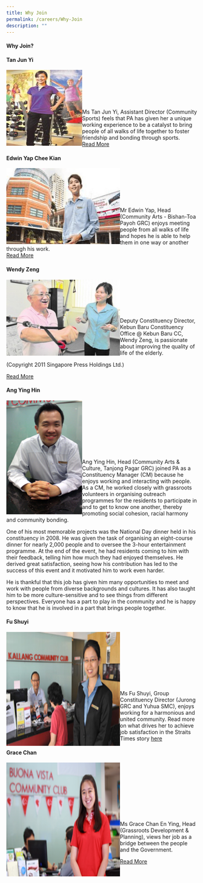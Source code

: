 ```yaml
---
title: Why Join
permalink: /careers/Why-Join
description: ""
---
```

#### Why Join?

#### Tan Jun Yi <br>
  <img style="height:200px;width:200px"  align="left" src="/images/Careers/Tan%20Jun%20Yi.jpg"><br><br><br><br><br><br>
Ms Tan Jun Yi, Assistant Director (Community Sports) feels that PA has given her a unique working experience to be a catalyst to bring people of all walks of life together to foster friendship and bonding through sports.<br>
[Read More](/files/Careers/story-tan-jun-yi.pdf)

#### Edwin Yap Chee Kian <br>
 <img style="height:200px;width:300px"  align="left" src="/images/Careers/Edwin%20Yap%20Chee%20Kian.png"><br><br><br><br><br><br>
Mr Edwin Yap, Head (Community Arts - Bishan-Toa Payoh GRC) enjoys meeting people from all walks of life and hopes he is able to help them in one way or another through his work.<br>
[Read More](/files/Careers/story-edwin-yap-chee-kian.pdf)

#### Wendy Zeng<br>
<img style="height:200px;width:300px"  align="left" src="/images/Careers/Wendy%20Zeng.jpg"><br><br><br><br><br>

Deputy Constituency Director, Kebun Baru Constituency Office @ Kebun Baru CC, Wendy Zeng, is passionate about improving the quality of life of the elderly. 

(Copyright 2011 Singapore Press Holdings Ltd.)

[Read More](/files/Careers/story-wendy-zeng.pdf)

#### Ang Ying Hin<br>
<img style="height:300px;width:200px"  align="left" src="/images/Careers/Ang%20Ying%20Hin.png"><br><br><br><br><br><br><br><br><br>
 Ang Ying Hin, Head (Community Arts & Culture, Tanjong Pagar GRC) joined PA as a Constituency Manager (CM) because he enjoys working and interacting with people. As a CM, he worked closely with grassroots volunteers in organising outreach programmes for the residents to participate in and to get to know one another, thereby promoting social cohesion, racial harmony and community bonding.

One of his most memorable projects was the National Day dinner held in his constituency in 2008. He was given the task of organising an eight-course dinner for nearly 2,000 people and to oversee the 3-hour entertainment programme. At the end of the event, he had residents coming to him with their feedback, telling him how much they had enjoyed themselves. He derived great satisfaction, seeing how his contribution has led to the success of this event and it motivated him to work even harder.

He is thankful that this job has given him many opportunities to meet and work with people from diverse backgrounds and cultures. It has also taught him to be more culture-sensitive and to see things from different perspectives. Everyone has a part to play in the community and he is happy to know that he is involved in a part that brings people together.


#### Fu Shuyi<br>
<img style="height:300px;width:300px"  align="left" src="/images/Careers/Fu%20Shuyi.jpg"><br><br><br><br><br><br><br><br><br>
 Ms Fu Shuyi, Group Constituency Director (Jurong GRC and Yuhua SMC), enjoys working for a harmonious and united community. Read more on what drives her to achieve job satisfaction in the Straits Times story [here](/files/Careers/story-fu-shuyi.pdf)

#### Grace Chan<br>
<img style="height:300px;width:300px"  align="left" src="/images/Careers/Grace%20Chan.png"><br><br><br><br><br><br><br><br><br>
Ms Grace Chan En Ying, Head (Grassroots Development & Planning), views her job as a bridge between the people and the Government. <br>

[Read More](/files/Careers/story-grace-chan.pdf)